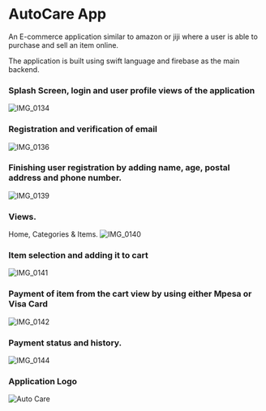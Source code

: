 # AutoCare App

An E-commerce application similar to amazon or jiji where a user is able to purchase and sell an item online. 

The application is built using swift language and firebase as the main backend.




### Splash Screen, login and user profile views of the application
![IMG_0134](https://user-images.githubusercontent.com/33428918/94312653-f129c080-ff85-11ea-9cdd-ed630844a360.jpg)

### Registration and verification of email
![IMG_0136](https://user-images.githubusercontent.com/33428918/94312651-f0912a00-ff85-11ea-89bf-26096a5962d1.jpg)

### Finishing user registration by adding name, age, postal address and phone number. 
![IMG_0139](https://user-images.githubusercontent.com/33428918/94312650-eff89380-ff85-11ea-8a1e-3a4bc68c3944.jpg)

### Views.
Home, Categories & Items.
![IMG_0140](https://user-images.githubusercontent.com/33428918/94312647-ef5ffd00-ff85-11ea-8078-92d525d2d774.jpg)

### Item selection and adding it to cart
![IMG_0141](https://user-images.githubusercontent.com/33428918/94312645-ee2ed000-ff85-11ea-9633-e68d68bf479c.jpg)

### Payment of item from the cart view by using either Mpesa or Visa Card
![IMG_0142](https://user-images.githubusercontent.com/33428918/94312641-ed963980-ff85-11ea-8f4d-0082e246d637.jpg)

### Payment status and history. 
![IMG_0144](https://user-images.githubusercontent.com/33428918/94312628-e96a1c00-ff85-11ea-93c7-c9f374a05d1a.jpg)

### Application Logo
![Auto Care](https://user-images.githubusercontent.com/33428918/90966903-df658100-e4e0-11ea-9f21-983d9dafcc37.png)
